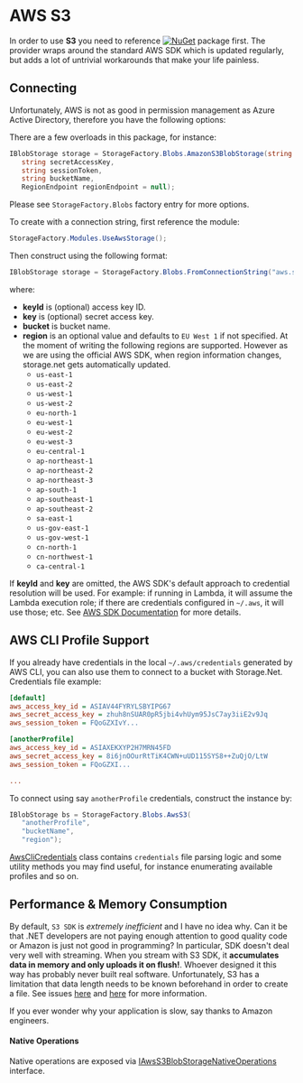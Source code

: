 # AWS S3

In order to use **S3** you need to reference [![NuGet](https://img.shields.io/nuget/v/Storage.Net.Amazon.Aws.svg)](https://www.nuget.org/packages/Storage.Net.Amazon.Aws/) package first. The provider wraps around the standard AWS SDK which is updated regularly, but adds a lot of untrivial workarounds that make your life painless.

## Connecting

Unfortunately, AWS is not as good in permission management as Azure Active Directory, therefore you have the following options:

There are a few overloads in this package, for instance:

```csharp
IBlobStorage storage = StorageFactory.Blobs.AmazonS3BlobStorage(string accessKeyId,
   string secretAccessKey,
   string sessionToken,
   string bucketName,
   RegionEndpoint regionEndpoint = null);
```

Please see `StorageFactory.Blobs` factory entry for more options.

To create with a connection string, first reference the module:

```csharp
StorageFactory.Modules.UseAwsStorage();
```

Then construct using the following format:

```csharp
IBlobStorage storage = StorageFactory.Blobs.FromConnectionString("aws.s3://keyId=...;key=...;bucket=...;region=...");
```

where:
- **keyId** is (optional) access key ID.
- **key** is (optional) secret access key.
- **bucket** is bucket name.
- **region** is an optional value and defaults to `EU West 1` if not specified. At the moment of writing the following regions are supported. However as we are using the official AWS SDK, when region information changes, storage.net gets automatically updated.
  - `us-east-1`
  - `us-east-2`
  - `us-west-1`
  - `us-west-2`
  - `eu-north-1`
  - `eu-west-1`
  - `eu-west-2`
  - `eu-west-3`
  - `eu-central-1`
  - `ap-northeast-1`
  - `ap-northeast-2`
  - `ap-northeast-3`
  - `ap-south-1`
  - `ap-southeast-1`
  - `ap-southeast-2`
  - `sa-east-1`
  - `us-gov-east-1`
  - `us-gov-west-1`
  - `cn-north-1`
  - `cn-northwest-1`
  - `ca-central-1`

If **keyId** and **key** are omitted, the AWS SDK's default approach to credential resolution will be used. For example: if running in Lambda, it will assume the Lambda execution role; if there are credentials configured in `~/.aws`, it will use those; etc.  See [AWS SDK Documentation](https://docs.aws.amazon.com/sdk-for-net/v3/developer-guide/net-dg-config-creds.html) for more details.

## AWS CLI Profile Support

If you already have credentials in the local `~/.aws/credentials` generated by AWS CLI, you can also use them to connect to a bucket with Storage.Net. Credentials file example:


```ini
[default]
aws_access_key_id = ASIAV44FYRYLSBYIPG67
aws_secret_access_key = zhuh8nSUAR0pR5jbi4vhUym95JsC7ay3iiE2v9Jq
aws_session_token = FQoGZXIvY...

[anotherProfile]
aws_access_key_id = ASIAXEKXYP2H7MRN45FD
aws_secret_access_key = 8i6jnOOurRtTiK4CWN+uUD115SYS8++ZuQjO/LtW
aws_session_token = FQoGZXI...

...
```

To connect using say `anotherProfile` credentials, construct the instance by:

```csharp
IBlobStorage bs = StorageFactory.Blobs.AwsS3(
   "anotherProfile",
   "bucketName",
   "region");
```

[AwsCliCredentials](../../src/AWS/Storage.Net.Amazon.Aws/AwsCliCredentials.cs) class contains `credentials` file parsing logic and some utility methods you may find useful, for instance enumerating available profiles and so on.

## Performance & Memory Consumption

By default, `S3 SDK` is *extremely inefficient* and I have no idea why. Can it be that .NET developers are not paying enough attention to good quality code or Amazon is just not good in programming? In particular, SDK doesn't deal very well with streaming. When you stream with S3 SDK, it **accumulates data in memory and only uploads it on flush!**. Whoever designed it this way has probably never built real software. Unfortunately, S3 has a limitation that data length needs to be known beforehand in order to create a file. See issues [here](https://github.com/aws/aws-sdk-net/issues/1095) and [here](https://github.com/aws/aws-sdk-net/issues/1073) for more information.

If you ever wonder why your application is slow, say thanks to Amazon engineers.


#### Native Operations

Native operations are exposed via [IAwsS3BlobStorageNativeOperations](../../src/AWS/Storage.Net.Amazon.Aws/Blobs/IAwsS3BlobStorage.cs) interface.
